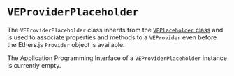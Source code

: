 # `VEProviderPlaceholder`

The `VEProviderPlaceholder` class inherits from the [`VEPlaceholder` class](/guide/ethers-proxies/advanced/apis-in-depth/placeholders/ve-placeholder) and is used to associate properties and methods to a `VEProvider` even before the Ethers.js `Provider` object is available.

The Application Programming Interface of a `VEProviderPlaceholder` instance is currently empty.
